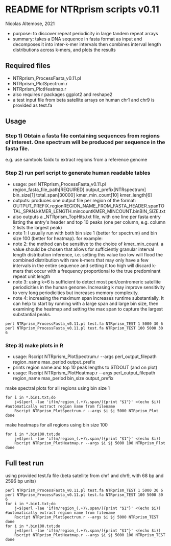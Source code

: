 # README for NTRprism scripts v0.11
Nicolas Altemose, 2021
- purpose: to discover repeat periodicity in large tandem repeat arrays
- summary: takes a DNA sequence in fasta format as input and decomposes it into inter-k-mer intervals then combines interval length distributions across k-mers, and plots the results


## Required files
- NTRprism_ProcessFasta_v0.11.pl
- NTRprism_PlotSpectrum.r
- NTRprism_PlotHeatmap.r
- also requires r packages ggplot2 and reshape2
- a test input file from beta satellite arrays on human chr1 and chr9 is provided as test.fa

## Usage
### Step 1) Obtain a fasta file containing sequences from regions of interest. One spectrum will be produced per sequence in the fasta file. 
e.g. use samtools faidx to extract regions from a reference genome


### Step 2) run perl script to generate human readable tables
- usage: perl NTRprism_ProcessFasta_v0.11.pl region_fasta_file_path[REQUIRED] output_prefix[NTRspectrum] bin_size[1] total_span[30000] kmer_min_count[10] kmer_length[6]
- outputs: produces one output file per region of the format: OUTPUT_PREFIX.regionREGION_NAME_FROM_FASTA_HEADER.spanTOTAL_SPAN.kKMER_LENGTH.mincountKMER_MINCOUNT.binBIN_SIZE.txt
- also outputs a _NTRprism_TopHits.txt file, with one line per fasta entry listing the entry's header and top 10 peaks (one per column, e.g. column 2 lists the largest peak) 
- note 1: I usually run with both bin size 1 (better for spectrum) and bin size 100 (better for heatmap). for example:
- note 2: the method can be sensitive to the choice of kmer_min_count. a value should be chosen that allows for sufficiently granular interval length distribution inference, i.e. setting this value too low will flood the combined distribution with rare k-mers that may only have a few intervals in the entire sequence and setting it too high will discard k-mers that occur with a frequency proportional to the true predominant repeat unit length
- note 3: using k=6 is sufficient to detect most peri/centromeric satellite periodicities in the human genome. Increasing k may improve sensitivity to very long periodicities but increases memory complexity.
- note 4: increasing the maximum span increases runtime substantially. It can help to start by running with a large span and large bin size, then examining the heatmap and setting the max span to capture the largest substantial peaks.
```
perl NTRprism_ProcessFasta_v0.11.pl test.fa NTRprism_TEST 1 5000 30 6
perl NTRprism_ProcessFasta_v0.11.pl test.fa NTRprism_TEST 100 5000 30 6
```

### Step 3) make plots in R
- usage: Rscript NTRprism_PlotSpectrum.r --args perl_output_filepath region_name max_period output_prefix
- prints region name and top 10 peak lengths to STDOUT (and on plot)
- usage: Rscript NTRprism_PlotHeatmap.r --args perl_output_filepath region_name max_period bin_size output_prefix

make spectral plots for all regions using bin size 1
```
for i in *.bin1.txt;do
	j=$(perl -lae 'if(m/region_(.+)\.span/){print "$1"}' <(echo $i)) #automatically extract region name from filename
	Rscript NTRprism_PlotSpectrum.r --args $i $j 5000 NTRprism_Plot
done
```
make heatmaps for all regions using bin size 100
```
for i in *.bin100.txt;do
	j=$(perl -lae 'if(m/region_(.+)\.span/){print "$1"}' <(echo $i))
	Rscript NTRprism_PlotHeatmap.r --args $i $j 5000 100 NTRprism_Plot
done
```


## Full test run
using provided test.fa file (beta satellite from chr1 and chr9, with 68 bp and 2596 bp units)
```
perl NTRprism_ProcessFasta_v0.11.pl test.fa NTRprism_TEST 1 5000 30 6
perl NTRprism_ProcessFasta_v0.11.pl test.fa NTRprism_TEST 100 5000 30 6
for i in *.bin1.txt;do
	j=$(perl -lae 'if(m/region_(.+)\.span/){print "$1"}' <(echo $i)) #automatically extract region name from filename
	Rscript NTRprism_PlotSpectrum.r --args $i $j 5000 NTRprism_TEST
done
for i in *.bin100.txt;do
	j=$(perl -lae 'if(m/region_(.+)\.span/){print "$1"}' <(echo $i))
	Rscript NTRprism_PlotHeatmap.r --args $i $j 5000 100 NTRprism_TEST
done
```

